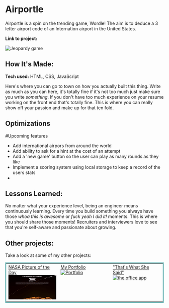 # Airportle
Airportle is a spin on the trending game, Wordle! The aim is to deduce a 3 letter airport code of an Internation airport in the United States.

**Link to project:**

<img src="assets/jeopardy.gif"  alt="Jeopardy game"/>

## How It's Made:

**Tech used:** HTML, CSS, JavaScript

Here's where you can go to town on how you actually built this thing. Write as much as you can here, it's totally fine if it's not too much just make sure you write *something*. If you don't have too much experience on your resume working on the front end that's totally fine. This is where you can really show off your passion and make up for that ten fold.

## Optimizations
#Upcoming features
- Add international airpors from around the world
- Add ability to ask for a hint at the cost of an attempt
- Add a 'new game' button so the user can play as many rounds as they like 
- Implement a scoring system using local storage to keep a record of the users stats
- 
## Lessons Learned:

No matter what your experience level, being an engineer means continuously learning. Every time you build something you always have those *whoa this is awesome* or *fuck yeah I did it!* moments. This is where you should share those moments! Recruiters and interviewers love to see that you're self-aware and passionate about growing.

## Other projects:
Take a look at some of my other projects:

<table bordercolor="#66b2b2">
  
  <tr>
    <td width="33.3%" valign="top">
<a target="_blank" href="https://github.com/brendondsouza/nasa-apod">NASA Picture of the Day</a>
        <br />
      <a target="_blank" href="https://github.com/brendondsouza/nasa-apod">
            <img src="https://github.com/brendondsouza/brendondsouza/blob/main/assets/nasa.gif" width="100%"  alt="nasa app"/>
        </a>
    </td>
     <td width="33.3%" valign="top">
<a target="_blank" href="https://github.com/brendondsouza/my-portfolio">My Portfolio</a>
        <br />
        <a target="_blank" href="https://github.com/brendondsouza/my-portfolio">
          <img src="https://github.com/brendondsouza/brendondsouza/blob/main/assets/portfolio.gif" width="100%" alt="Portfolio"/>
        </a>
    </td>
    <td width="33.3%" valign="top">
<a target="_blank" href="https://github.com/brendondsouza/The-Office">"That's What She Said"</a>
      <br />
        <a target="_blank" href="https://github.com/brendondsouza/The-Office">
          <img src="https://github.com/brendondsouza/brendondsouza/blob/main/assets/office.gif" width="100%" alt="the office app"/>
        </a>
    </td>
   
  </tr>
</table>
